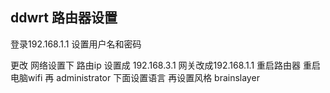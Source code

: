 ## ddwrt 路由器设置 
  

登录192.168.1.1    设置用户名和密码
  

更改 网络设置下 路由ip 设置成 192.168.3.1    网关改成192.168.1.1   重启路由器  重启电脑wifi
再 administrator  下面设置语言 
再设置风格 brainslayer
  

  


